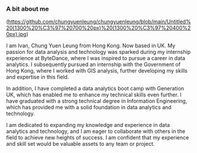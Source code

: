 ### A bit about me

(https://github.com/chungyuenleung/chungyuenleung/blob/main/Untitled%20(1300%20%C3%97%20700%20px)%20(1300%20%C3%97%20400%20px).jpg)

I am Ivan, Chung Yuen Leung from Hong Kong. Now based in UK. My passion for data analysis and technology was sparked during my internship experience at ByteDance, where I was inspired to pursue a career in data analytics. I subsequently pursued an internship with the Government of Hong Kong, where I worked with GIS analysis, further developing my skills and expertise in this field.

In addition, I have completed a data analytics boot camp with Generation UK, which has enabled me to enhance my technical skills even further. I have graduated with a strong technical degree in Information Engineering, which has provided me with a solid foundation in data analytics and technology.

I am dedicated to expanding my knowledge and experience in data analytics and technology, and I am eager to collaborate with others in the field to achieve new heights of success. I am confident that my experience and skill set would be valuable assets to any team or project.
